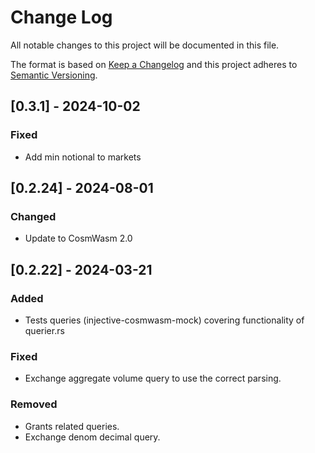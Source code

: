 # Change Log

All notable changes to this project will be documented in this file.

The format is based on [Keep a Changelog](http://keepachangelog.com/)
and this project adheres to [Semantic Versioning](http://semver.org/).

## [0.3.1] - 2024-10-02

### Fixed

- Add min notional to markets

## [0.2.24] - 2024-08-01

### Changed

- Update to CosmWasm 2.0

## [0.2.22] - 2024-03-21

### Added

- Tests queries (injective-cosmwasm-mock) covering functionality of querier.rs

### Fixed

- Exchange aggregate volume query to use the correct parsing.

### Removed

- Grants related queries.
- Exchange denom decimal query.
